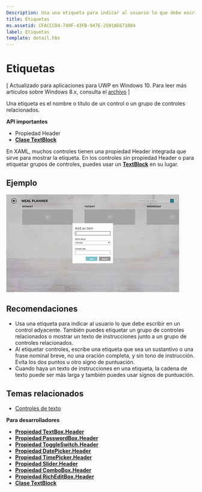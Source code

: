 ```yaml
---
Description: Usa una etiqueta para indicar al usuario lo que debe escribir en un control adyacente. También puedes etiquetar un grupo de controles relacionados o mostrar un texto de instrucciones junto a un grupo de controles relacionados.
title: Etiquetas
ms.assetid: CFACCCD4-749F-43FB-947E-2591AE673804
label: Etiquetas
template: detail.hbs
---
```


# Etiquetas


\[ Actualizado para aplicaciones para UWP en Windows 10. Para leer más artículos sobre Windows 8.x, consulta el [archivo](http://go.microsoft.com/fwlink/p/?linkid=619132) \]

Una etiqueta es el nombre o título de un control o un grupo de controles relacionados.

**API importantes**

-   Propiedad Header
-   [**Clase TextBlock**](https://msdn.microsoft.com/library/windows/apps/br209652)


En XAML, muchos controles tienen una propiedad Header integrada que sirve para mostrar la etiqueta. En los controles sin propiedad Header o para etiquetar grupos de controles, puedes usar un [**TextBlock**](https://msdn.microsoft.com/library/windows/apps/br209652) en su lugar.


## Ejemplo


![Captura de pantalla que muestra un control de etiqueta estándar](images/label-standard.png)

## <span id="Recommendations"></span><span id="recommendations"></span><span id="RECOMMENDATIONS"></span>Recomendaciones


-   Usa una etiqueta para indicar al usuario lo que debe escribir en un control adyacente. También puedes etiquetar un grupo de controles relacionados o mostrar un texto de instrucciones junto a un grupo de controles relacionados.
-   Al etiquetar controles, escribe una etiqueta que sea un sustantivo o una frase nominal breve, no una oración completa, y sin tono de instrucción. Evita los dos puntos u otro signo de puntuación.
-   Cuando haya un texto de instrucciones en una etiqueta, la cadena de texto puede ser más larga y también puedes usar signos de puntuación.

## <span id="related_topics"></span>Temas relacionados


* [Controles de texto](text-controls.md)

**Para desarrolladores**
* [**Propiedad TextBox.Header**](https://msdn.microsoft.com/library/windows/apps/dn252861)
* [**Propiedad PasswordBox.Header**](https://msdn.microsoft.com/library/windows/apps/dn299051)
* [**Propiedad ToggleSwitch.Header**](https://msdn.microsoft.com/library/windows/apps/br209713)
* [**Propiedad DatePicker.Header**](https://msdn.microsoft.com/library/windows/apps/dn279460)
* [**Propiedad TimePicker.Header**](https://msdn.microsoft.com/library/windows/apps/dn299286)
* [**Propiedad Slider.Header**](https://msdn.microsoft.com/library/windows/apps/dn252829)
* [**Propiedad ComboBox.Header**](https://msdn.microsoft.com/library/windows/apps/dn279416)
* [**Propiedad RichEditBox.Header**](https://msdn.microsoft.com/library/windows/apps/dn252726)
* [**Clase TextBlock**](https://msdn.microsoft.com/library/windows/apps/br209652)

 

 






<!--HONumber=Mar16_HO1-->


